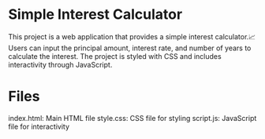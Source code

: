 # Simple Interest Calculator

This project is a web application that provides a simple interest calculator.📈 
Users can input the principal amount, interest rate, and number of years to calculate the interest. 
The project is styled with CSS and includes interactivity through JavaScript.

# Files
index.html: Main HTML file
style.css: CSS file for styling
script.js: JavaScript file for interactivity

